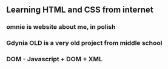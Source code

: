 ## Learning HTML and CSS from internet
### omnie is website about me, in polish
### Gdynia OLD is a very old project from middle school
### DOM - Javascript + DOM + XML